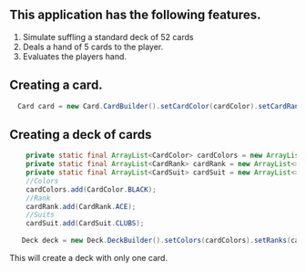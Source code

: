 ## This application has the following features.
1.  Simulate suffling a standard deck of 52 cards
2.  Deals a hand of 5 cards to the player.
3.  Evaluates the players hand.

## Creating a card.

```java
  Card card = new Card.CardBuilder().setCardColor(cardColor).setCardRank(cardRank).setCardSuit(cardSuit).build();
```

## Creating a deck of cards

```java
    private static final ArrayList<CardColor> cardColors = new ArrayList<>();
    private static final ArrayList<CardRank> cardRank = new ArrayList<>();
    private static final ArrayList<CardSuit> cardSuit = new ArrayList<>();
    //Colors
    cardColors.add(CardColor.BLACK);
    //Rank
    cardRank.add(CardRank.ACE);
    //Suits
    cardSuit.add(CardSuit.CLUBS);
    
   Deck deck = new Deck.DeckBuilder().setColors(cardColors).setRanks(cardRank).setSuits(cardSuit).build();
```

This will create a deck with only one card.